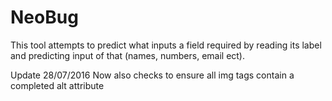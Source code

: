 # NeoBug
This tool attempts to predict what inputs a field required by reading its label and predicting input of that (names, numbers, email ect).

Update 28/07/2016
Now also checks to ensure all img tags contain a completed alt attribute
